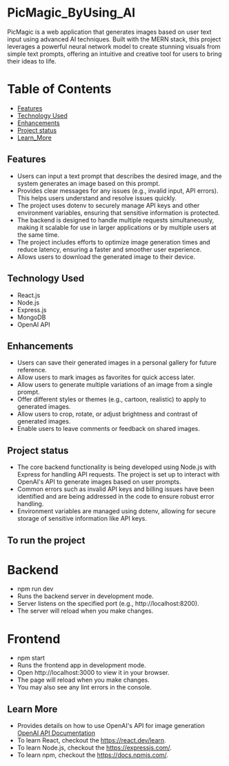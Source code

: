 # PicMagic_ByUsing_AI
PicMagic is a web application that generates images based on user text input using advanced AI techniques. 
Built with the MERN stack, this project leverages a powerful neural network model to create stunning visuals from simple text prompts, offering an intuitive and creative tool for users to bring their ideas to life.

# Table of Contents
- [Features](#feature)
- [Technology Used](#technology)
- [Enhancements](#enhancement)
- [Project status ](#project_status)
- [Learn_More](#source)

## Features
- Users can input a text prompt that describes the desired image, and the system generates an image based on this prompt.
- Provides clear messages for any issues (e.g., invalid input, API errors). This helps users understand and resolve issues quickly.
- The project uses dotenv to securely manage API keys and other environment variables, ensuring that sensitive information is protected.
- The backend is designed to handle multiple requests simultaneously, making it scalable for use in larger applications or by multiple users at the same time.
- The project includes efforts to optimize image generation times and reduce latency, ensuring a faster and smoother user experience.
- Allows users to download the generated image to their device.

## Technology Used
- React.js
- Node.js
- Express.js
- MongoDB
- OpenAI API

## Enhancements
- Users can save their generated images in a personal gallery for future reference.
- Allow users to mark images as favorites for quick access later.
- Allow users to generate multiple variations of an image from a single prompt.
- Offer different styles or themes (e.g., cartoon, realistic) to apply to generated images.
- Allow users to crop, rotate, or adjust brightness and contrast of generated images.
- Enable users to leave comments or feedback on shared images.

## Project status
- The core backend functionality is being developed using Node.js with Express for handling API requests. The project is set up to interact with OpenAI's API to generate images based on user prompts.
- Common errors such as invalid API keys and billing issues have been identified and are being addressed in the code to ensure robust error handling.
- Environment variables are managed using dotenv, allowing for secure storage of sensitive information like API keys.

## To run the project 
# Backend
-  npm run dev
- Runs the backend server in development mode.
- Server listens on the specified port (e.g., http://localhost:8200).
- The server will reload when you make changes.

# Frontend
-  npm start
- Runs the frontend app in development mode.
- Open http://localhost:3000 to view it in your browser.
- The page will reload when you make changes.
- You may also see any lint errors in the console.

## Learn More
- Provides details on how to use OpenAI's API for image generation [OpenAI API Documentation](https://platform.openai.com/docs/api-reference/images)
- To learn React, checkout the https://react.dev/learn.
- To learn Node.js, checkout the https://expressjs.com/.
- To learn npm, checkout the https://docs.npmjs.com/.









  
